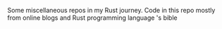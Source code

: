Some miscellaneous repos in my Rust journey.
Code in this repo mostly from online blogs and Rust programming language 's bible
